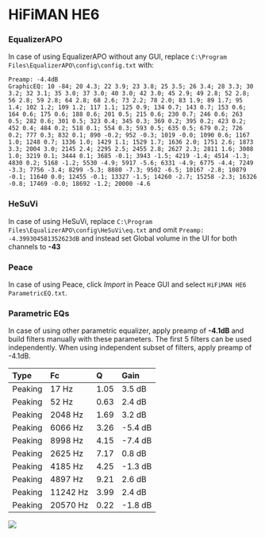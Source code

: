 # HiFiMAN HE6

### EqualizerAPO
In case of using EqualizerAPO without any GUI, replace `C:\Program Files\EqualizerAPO\config\config.txt`
with:
```
Preamp: -4.4dB
GraphicEQ: 10 -84; 20 4.3; 22 3.9; 23 3.8; 25 3.5; 26 3.4; 28 3.3; 30 3.2; 32 3.1; 35 3.0; 37 3.0; 40 3.0; 42 3.0; 45 2.9; 49 2.8; 52 2.8; 56 2.8; 59 2.8; 64 2.8; 68 2.6; 73 2.2; 78 2.0; 83 1.9; 89 1.7; 95 1.4; 102 1.2; 109 1.2; 117 1.1; 125 0.9; 134 0.7; 143 0.7; 153 0.6; 164 0.6; 175 0.6; 188 0.6; 201 0.5; 215 0.6; 230 0.7; 246 0.6; 263 0.5; 282 0.6; 301 0.5; 323 0.4; 345 0.3; 369 0.2; 395 0.2; 423 0.2; 452 0.4; 484 0.2; 518 0.1; 554 0.3; 593 0.5; 635 0.5; 679 0.2; 726 0.2; 777 0.3; 832 0.1; 890 -0.2; 952 -0.3; 1019 -0.0; 1090 0.6; 1167 1.0; 1248 0.7; 1336 1.0; 1429 1.1; 1529 1.7; 1636 2.0; 1751 2.6; 1873 3.3; 2004 3.0; 2145 2.4; 2295 2.5; 2455 2.8; 2627 2.3; 2811 1.6; 3008 1.0; 3219 0.1; 3444 0.1; 3685 -0.1; 3943 -1.5; 4219 -1.4; 4514 -1.3; 4830 0.2; 5168 -1.2; 5530 -4.9; 5917 -5.6; 6331 -4.9; 6775 -4.4; 7249 -3.3; 7756 -3.4; 8299 -5.3; 8880 -7.3; 9502 -6.5; 10167 -2.8; 10879 -0.1; 11640 0.0; 12455 -0.1; 13327 -1.5; 14260 -2.7; 15258 -2.3; 16326 -0.8; 17469 -0.0; 18692 -1.2; 20000 -4.6
```

### HeSuVi
In case of using HeSuVi, replace `C:\Program Files\EqualizerAPO\config\HeSuVi\eq.txt` and omit `Preamp:
-4.399304581352623dB` and instead set Global volume in the UI for both channels to **-43**

### Peace
In case of using Peace, click *Import* in Peace GUI and select `HiFiMAN HE6 ParametricEQ.txt`.

### Parametric EQs
In case of using other parametric equalizer, apply preamp of **-4.1dB** and build filters manually
with these parameters. The first 5 filters can be used independently.
When using independent subset of filters, apply preamp of -4.1dB.

| Type    | Fc       |    Q | Gain    |
|:--------|:---------|:-----|:--------|
| Peaking | 17 Hz    | 1.05 | 3.5 dB  |
| Peaking | 52 Hz    | 0.63 | 2.4 dB  |
| Peaking | 2048 Hz  | 1.69 | 3.2 dB  |
| Peaking | 6066 Hz  | 3.26 | -5.4 dB |
| Peaking | 8998 Hz  | 4.15 | -7.4 dB |
| Peaking | 2625 Hz  | 7.17 | 0.8 dB  |
| Peaking | 4185 Hz  | 4.25 | -1.3 dB |
| Peaking | 4897 Hz  | 9.21 | 2.6 dB  |
| Peaking | 11242 Hz | 3.99 | 2.4 dB  |
| Peaking | 20570 Hz | 0.22 | -1.8 dB |

![](https://raw.githubusercontent.com/jaakkopasanen/AutoEq/master/results/innerfidelity/sbaf-serious/HiFiMAN%20HE6/HiFiMAN%20HE6.png)
